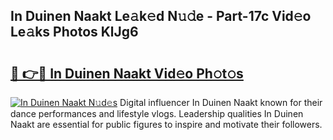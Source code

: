 ## In Duinen Naakt Le𝚊k𝚎d N𝚞𝚍e - Part-17c Vid𝚎o Le𝚊ks Photos KlJg6

# <h2><a href="http://fb37aay.evod.top/?m=In+Duinen+Naakt">🔗 👉🔴 In Duinen Naakt Vid𝚎o Ph𝚘t𝚘s</a></h2>

[![In Duinen Naakt N𝚞d𝚎s](https://i.imgur.com/8V9OHl7.gif)](http://fb37aay.evod.top/?m=In+Duinen+Naakt)
Digital influencer In Duinen Naakt known for their dance performances and lifestyle vlogs. Leadership qualities In Duinen Naakt are essential for public figures to inspire and motivate their followers. 
